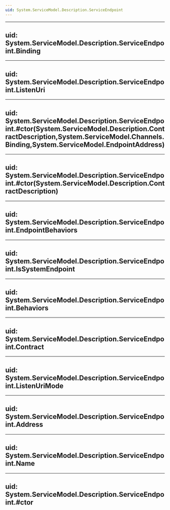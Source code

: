 ```yaml
---
uid: System.ServiceModel.Description.ServiceEndpoint
---
```


---
uid: System.ServiceModel.Description.ServiceEndpoint.Binding
---

---
uid: System.ServiceModel.Description.ServiceEndpoint.ListenUri
---

---
uid: System.ServiceModel.Description.ServiceEndpoint.#ctor(System.ServiceModel.Description.ContractDescription,System.ServiceModel.Channels.Binding,System.ServiceModel.EndpointAddress)
---

---
uid: System.ServiceModel.Description.ServiceEndpoint.#ctor(System.ServiceModel.Description.ContractDescription)
---

---
uid: System.ServiceModel.Description.ServiceEndpoint.EndpointBehaviors
---

---
uid: System.ServiceModel.Description.ServiceEndpoint.IsSystemEndpoint
---

---
uid: System.ServiceModel.Description.ServiceEndpoint.Behaviors
---

---
uid: System.ServiceModel.Description.ServiceEndpoint.Contract
---

---
uid: System.ServiceModel.Description.ServiceEndpoint.ListenUriMode
---

---
uid: System.ServiceModel.Description.ServiceEndpoint.Address
---

---
uid: System.ServiceModel.Description.ServiceEndpoint.Name
---

---
uid: System.ServiceModel.Description.ServiceEndpoint.#ctor
---
